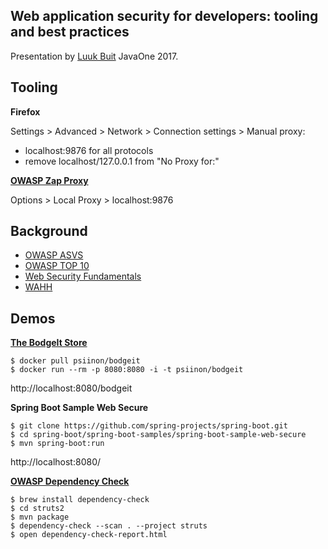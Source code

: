 ## Web application security for developers: tooling and best practices

Presentation by [Luuk Buit](https://twitter.com/lwkbuit) JavaOne 2017.

## Tooling

**Firefox**

Settings > Advanced > Network > Connection settings > Manual proxy:

- localhost:9876 for all protocols
- remove localhost/127.0.0.1 from "No Proxy for:"

**[OWASP Zap Proxy](https://www.owasp.org/index.php/OWASP_Zed_Attack_Proxy_Project)**

Options > Local Proxy > localhost:9876

## Background

- [OWASP ASVS](https://www.owasp.org/index.php/Category:OWASP_Application_Security_Verification_Standard_Project)
- [OWASP TOP 10](https://www.owasp.org/index.php/Category:OWASP_Top_Ten_Project)
- [Web Security Fundamentals](https://www.edx.org/course/web-security-fundamentals-kuleuvenx-websecx)
- [WAHH](http://mdsec.net/wahh/)

## Demos

**[The BodgeIt Store](https://github.com/psiinon/bodgeit)**

    $ docker pull psiinon/bodgeit
    $ docker run --rm -p 8080:8080 -i -t psiinon/bodgeit

http://localhost:8080/bodgeit

**Spring Boot Sample Web Secure**

    $ git clone https://github.com/spring-projects/spring-boot.git
    $ cd spring-boot/spring-boot-samples/spring-boot-sample-web-secure
    $ mvn spring-boot:run

http://localhost:8080/

**[OWASP Dependency Check](https://www.owasp.org/index.php/OWASP_Dependency_Check)**

    $ brew install dependency-check
    $ cd struts2
    $ mvn package
    $ dependency-check --scan . --project struts
    $ open dependency-check-report.html




